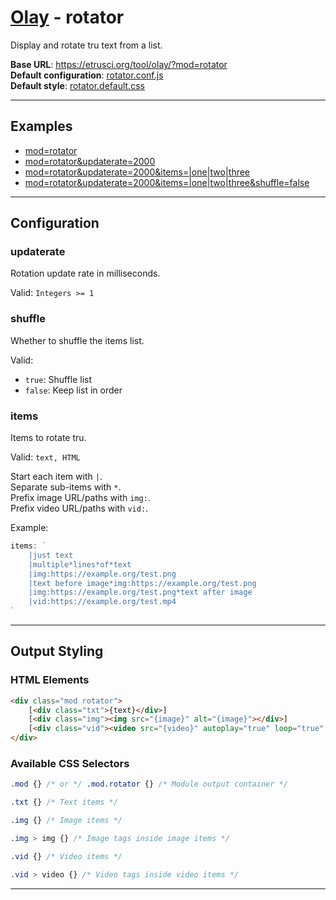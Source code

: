 # [Olay](../../../README.md) - rotator

Display and rotate tru text from a list.

**Base URL**: <https://etrusci.org/tool/olay/?mod=rotator>  
**Default configuration**: [rotator.conf.js](./rotator.conf.js)  
**Default style**: [rotator.default.css](./rotator.default.css)

---

## Examples

- [mod=rotator](https://etrusci.org/tool/olay/?mod=rotator)
- [mod=rotator&updaterate=2000](https://etrusci.org/tool/olay/?mod=rotator&updaterate=2000)
- [mod=rotator&updaterate=2000&items=|one|two|three](https://etrusci.org/tool/olay/?mod=rotator&updaterate=2000&items=|one|two|three)
- [mod=rotator&updaterate=2000&items=|one|two|three&shuffle=false](https://etrusci.org/tool/olay/?mod=rotator&updaterate=2000&items=|one|two|three&shuffle=false)

---

## Configuration

### updaterate

Rotation update rate in milliseconds.

Valid: `Integers >= 1`

### shuffle

Whether to shuffle the items list.

Valid:

- `true`: Shuffle list
- `false`: Keep list in order

### items

Items to rotate tru.

Valid: `text, HTML`

Start each item with `|`.  
Separate sub-items with `*`.  
Prefix image URL/paths with `img:`.  
Prefix video URL/paths with `vid:`.

Example:
```js
items: `
    |just text
    |multiple*lines*of*text
    |img:https://example.org/test.png
    |text before image*img:https://example.org/test.png
    |img:https://example.org/test.png*text after image
    |vid:https://example.org/test.mp4
`
```

---

## Output Styling

### HTML Elements

```html
<div class="mod rotator">
    [<div class="txt">{text}</div>]
    [<div class="img"><img src="{image}" alt="{image}"></div>]
    [<div class="vid"><video src="{video}" autoplay="true" loop="true" playsinline="true"></video></div>]
</div>
```

### Available CSS Selectors

```css
.mod {} /* or */ .mod.rotator {} /* Module output container */

.txt {} /* Text items */

.img {} /* Image items */

.img > img {} /* Image tags inside image items */

.vid {} /* Video items */

.vid > video {} /* Video tags inside video items */
```

---
